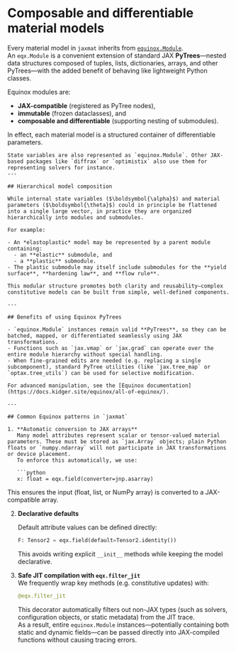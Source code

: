# Composable and differentiable material models

Every material model in `jaxmat` inherits from [`equinox.Module`](https://docs.kidger.site/equinox/).  
An `eqx.Module` is a convenient extension of standard JAX **PyTrees**—nested data structures composed of tuples, lists, dictionaries, arrays, and other PyTrees—with the added benefit of behaving like lightweight Python classes.  

Equinox modules are:

- **JAX-compatible** (registered as PyTree nodes),
- **immutable** (frozen dataclasses), and
- **composable and differentiable** (supporting nesting of submodules).  

In effect, each material model is a structured container of differentiable parameters.

```{note}
State variables are also represented as `equinox.Module`. Other JAX-based packages like `diffrax` or `optimistix` also use them for representing solvers for instance.
---

## Hierarchical model composition

While internal state variables ($\boldsymbol{\alpha}$) and material parameters ($\boldsymbol{\theta}$) could in principle be flattened into a single large vector, in practice they are organized hierarchically into modules and submodules.  

For example:

- An *elastoplastic* model may be represented by a parent module containing:
  - an **elastic** submodule, and  
  - a **plastic** submodule.  
- The plastic submodule may itself include submodules for the **yield surface**, **hardening law**, and **flow rule**.

This modular structure promotes both clarity and reusability—complex constitutive models can be built from simple, well-defined components.

---

## Benefits of using Equinox PyTrees

- `equinox.Module` instances remain valid **PyTrees**, so they can be batched, mapped, or differentiated seamlessly using JAX transformations.  
- Functions such as `jax.vmap` or `jax.grad` can operate over the entire module hierarchy without special handling.  
- When fine-grained edits are needed (e.g. replacing a single subcomponent), standard PyTree utilities (like `jax.tree_map` or `optax.tree_utils`) can be used for selective modification.

For advanced manipulation, see the [Equinox documentation](https://docs.kidger.site/equinox/all-of-equinox/).

---

## Common Equinox patterns in `jaxmat`

1. **Automatic conversion to JAX arrays**  
   Many model attributes represent scalar or tensor-valued material parameters. These must be stored as `jax.Array` objects; plain Python floats or `numpy.ndarray` will not participate in JAX transformations or device placement.  
   To enforce this automatically, we use:

   ```python
   x: float = eqx.field(converter=jnp.asarray)
   ```

   This ensures the input (float, list, or NumPy array) is converted to a JAX-compatible array.

2. **Declarative defaults**  

    Default attribute values can be defined directly:

   ```python
   F: Tensor2 = eqx.field(default=Tensor2.identity())
   ```

   This avoids writing explicit `__init__` methods while keeping the model declarative.

3. **Safe JIT compilation with `eqx.filter_jit`**  
   We frequently wrap key methods (e.g. constitutive updates) with:

   ```python
   @eqx.filter_jit
   ```

   This decorator automatically filters out non-JAX types (such as solvers, configuration objects, or static metadata) from the JIT trace.  
   As a result, entire `equinox.Module` instances—potentially containing both static and dynamic fields—can be passed directly into JAX-compiled functions without causing tracing errors.
